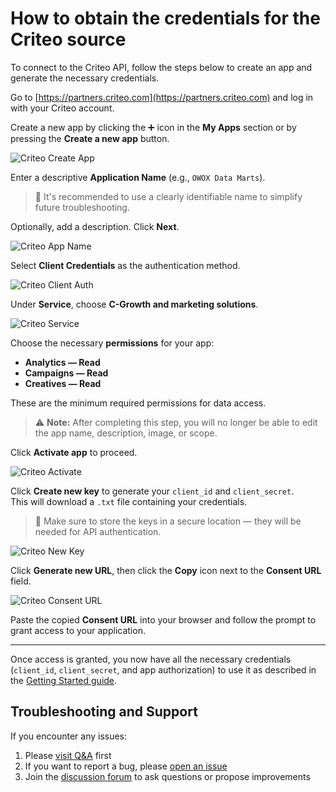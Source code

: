 # How to obtain the credentials for the Criteo source

To connect to the Criteo API, follow the steps below to create an app and generate the necessary credentials.

Go to [https://partners.criteo.com](https://partners.criteo.com) and log in with your Criteo account.

Create a new app by clicking the ➕ icon in the **My Apps** section or by pressing the **Create a new app** button.  

![Criteo Create App](res/criteo_createapp.png)

Enter a descriptive **Application Name** (e.g., `OWOX Data Marts`).  
> 📌 It's recommended to use a clearly identifiable name to simplify future troubleshooting.

Optionally, add a description. Click **Next**.

![Criteo App Name](res/criteo_appname.png)

Select **Client Credentials** as the authentication method.  

![Criteo Client Auth](res/criteo_clientauth.png)

Under **Service**, choose **C-Growth and marketing solutions**.  

![Criteo Service](res/criteo_service.png)

Choose the necessary **permissions** for your app:

- **Analytics — Read**
- **Campaigns — Read**
- **Creatives — Read**

These are the minimum required permissions for data access.

> ⚠️ **Note:** After completing this step, you will no longer be able to edit the app name, description, image, or scope.

Click **Activate app** to proceed.  

![Criteo Activate](res/criteo_activate.png)

Click **Create new key** to generate your `client_id` and `client_secret`.  
This will download a `.txt` file containing your credentials.

> 🔐 Make sure to store the keys in a secure location — they will be needed for API authentication.  

![Criteo New Key](res/criteo_newkey.png)

Click **Generate new URL**, then click the **Copy** icon next to the **Consent URL** field.  

![Criteo Consent URL](res/criteo-consenturl.gif)

Paste the copied **Consent URL** into your browser and follow the prompt to grant access to your application.

---

Once access is granted, you now have all the necessary credentials (`client_id`, `client_secret`, and app authorization) to use it as described in the [Getting Started guide](GETTING_STARTED.md).

## Troubleshooting and Support

If you encounter any issues:

1. Please [visit Q&A](https://github.com/OWOX/owox-data-marts/discussions/categories/q-a) first
2. If you want to report a bug, please [open an issue](https://github.com/OWOX/owox-data-marts/issues)
3. Join the [discussion forum](https://github.com/OWOX/owox-data-marts/discussions) to ask questions or propose improvements
